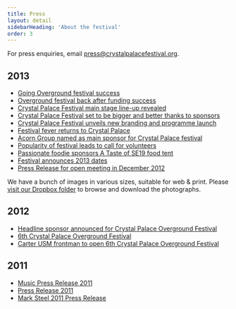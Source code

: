 ```yaml
---
title: Press
layout: detail
sidebarHeading: 'About the festival'
order: 3
---
```


For press enquiries, email <press@crystalpalacefestival.org>.

## 2013

- [Going Overground festival success][18]
- [Overground festival back after funding success][17]
- [Crystal Palace Festival main stage line-up revealed][16]
- [Crystal Palace Festival set to be bigger and better thanks to sponsors][15]
- [Crystal Palace Festival unveils new branding and programme launch][14]
- [Festival fever returns to Crystal Palace][13]
- [Acorn Group named as main sponsor for Crystal Palace festival][12]
- [Popularity of festival leads to call for volunteers][11]
- [Passionate foodie sponsors A Taste of SE19 food tent][10]
- [Festival announces 2013 dates][9]
- [Press Release for open meeting in December 2012][7]

We have a bunch of images in various sizes, suitable for web &amp; print. Please [visit our Dropbox folder][8] to browse and
download the photographs.

## 2012

- [Headline sponsor announced for Crystal Palace Overground Festival ][1]
- [6th Crystal Palace Overground Festival][2]
- [Carter USM frontman to open 6th Crystal Palace Overground Festival][3]

## 2011

- [Music Press Release 2011][4]
- [Press Release 2011][5]
- [Mark Steel 2011 Press Release][6]

[1]: /documents/press/Headline-sponsor-announced-for-Crystal-Palace-Overground-Festival.pdf
[2]: /documents/press/6th-Crystal-Palace-Overground-Festival.pdf
[3]: /documents/press/Carter-USM-frontman-to-open-6th-Crystal-Palace-Overground-Festival1-.pdf
[4]: /documents/press/Music-press-release.pdf
[5]: /documents/press/Press-release-20July2011.pdf
[6]: /documents/press/Press-release-Mark-Steel.pdf
[7]: /documents/press/press-release-for-open-meeting-dec2012.pdf
[8]: https://www.dropbox.com/sh/b4nsro4i62vu5q1/SxUmBPtgvY
[9]: /documents/press/festival-announces-2013-dates.pdf
[10]: /documents/press/press-release-passionate-foodie-sponsors-a-taste-of-SE19-food-tent.pdf
[11]: /documents/press/popularity-of-festival-leads-to-call-for-volunteers.pdf
[12]: /documents/press/acorn-group-named-as-main-sponsor-for-crystal-palace-festival.pdf
[13]: /documents/press/festival-fever-returns-to-crystal-palace.pdf
[14]: /documents/press/Crystal-Palace-Festival-unveils-new-branding-and-programme-launch.pdf
[15]: /documents/press/crystal-palace-festival-set-to-be-bigger-and-better-thanks-to-sponsors.pdf
[16]: /documents/press/crystal-palace-festival-main-stage-line-up-revealed.pdf
[17]: /documents/press/overground-festival-back-after-funding-success.pdf
[18]: /documents/press/going-overground-festival-success.pdf